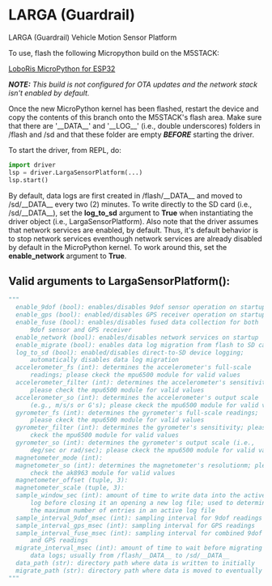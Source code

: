 # LARGA (Guardrail)
LARGA (Guardrail) Vehicle Motion Sensor Platform

To use, flash the following Micropython build on the M5STACK:

[LoboRis MicroPython for ESP32](https://github.com/loboris/MicroPython_ESP32_psRAM_LoBo/tree/master/MicroPython_BUILD/firmware/esp32_all)

***NOTE:*** *This build is not configured for OTA updates and the network stack isn't enabled by default.*

Once the new MicroPython kernel has been flashed, restart the device and copy the contents of this branch onto the M5STACK's flash area. Make sure that there are '\_\_DATA__' and '\_\_LOG__' (i.e., double underscores) folders in /flash and /sd and that these folder are empty ***BEFORE*** starting the driver.

To start the driver, from REPL, do:

```python
import driver
lsp = driver.LargaSensorPlatform(...)
lsp.start()
```
By default, data logs are first created in /flash/\_\_DATA__ and moved to /sd/\_\_DATA__ every two (2) minutes. To write directly to the SD card (i.e., /sd/\_\_DATA__), set the **log_to_sd** argument to **True** when instantiating the driver object (i.e., LargaSensorPlatform). Also note that the driver assumes that network services are enabled, by default. Thus, it's default behavior is to stop network services eventhough network services are already disabled by default in the MicroPython kernel. To work around this, set the **enable_network** argument to **True**. 

## Valid arguments to LargaSensorPlatform():
```python
"""
  enable_9dof (bool): enables/disables 9dof sensor operation on startup
  enable_gps (bool): enabled/disables GPS receiver operation on startup
  enable_fuse (bool): enables/disables fused data collection for both
      9dof sensor and GPS receiver
  enable_network (bool): enables/disables network services on startup
  enable_migrate (bool): enables data log migration from flash to SD card
  log_to_sd (bool): enabled/disables direct-to-SD device logging;
      automatically disables data log migration
  accelerometer_fs (int): determines the accelerometer's full-scale
      readings; please ckeck the mpu6500 module for valid values
  accelerometer_filter (int): determines the accelerometer's sensitivity;
      please check the mpu6500 module for valid values
  accelerometer_so (int): determines the accelerometer's output scale
      (e.g., m/s/s or G's); please ckeck the mpu6500 module for valid values
  gyrometer_fs (int): determines the gyrometer's full-scale readings;
      please ckeck the mpu6500 module for valid values
  gyrometer_filter (int): determines the gyrometer's sensitivity; please
      ckeck the mpu6500 module for valid values
  gyrometer_so (int): determines the gyrometer's output scale (i.e.,
      deg/sec or rad/sec); please ckeck the mpu6500 module for valid values
  magnetometer_mode (int): 
  magnetometer_so (int): determines the magnetometer's resolutionm; please
      check the ak8963 module for valid values
  magnetometer_offset (tuple, 3): 
  magnetometer_scale (tuple, 3): 
  sample_window_sec (int): amount of time to write data into the active
      log before closing it an opening a new log file; used to determine
      the maximum number of entries in an active log file
  sample_interval_9dof_msec (int): sampling interval for 9dof readings 
  sample_interval_gps_msec (int): sampling interval for GPS readings
  sample_interval_fuse_msec (int): sampling interval for combined 9dof
      and GPS readings
  migrate_interval_msec (int): amount of time to wait before migrating
      data logs; usually from /flash/__DATA__ to /sd/__DATA__
  data_path (str): directory path where data is written to initially
  migrate_path (str): directory path where data is moved to eventually
"""
```
